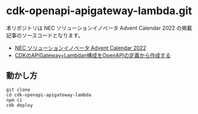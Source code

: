# cdk-openapi-apigateway-lambda.git

本リポジトリは NEC ソリューションイノベータ Advent Calendar 2022 の掲載記事のソースコードとなります。

- [NEC ソリューションイノベータ Advent Calendar 2022](https://qiita.com/advent-calendar/2022/nec_solution_innovators)
- [CDKのAPIGateway+Lambdan構成をOpenAPIの定義から作成する]()

## 動かし方

```
git clone 
cd cdk-openapi-apigateway-lambda
npm ci
cdk deploy
```

